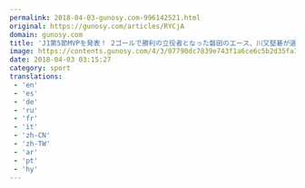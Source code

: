 ```yaml
---
permalink: 2018-04-03-gunosy.com-996142521.html
original: https://gunosy.com/articles/RYCjA
domain: gunosy.com
title: 'J1第5節MVPを発表！ 2ゴールで勝利の立役者となった磐田のエース、川又堅碁が選出（フットボールチャンネル） - グノシー'
image: https://contents.gunosy.com/4/3/07790dc7839e743f1a6ce6c5b2d35fa1_content.jpg
date: 2018-04-03 03:15:27
category: sport
translations: 
 - 'en'
 - 'es'
 - 'de'
 - 'ru'
 - 'fr'
 - 'it'
 - 'zh-CN'
 - 'zh-TW'
 - 'ar'
 - 'pt'
 - 'hy'
---
```



